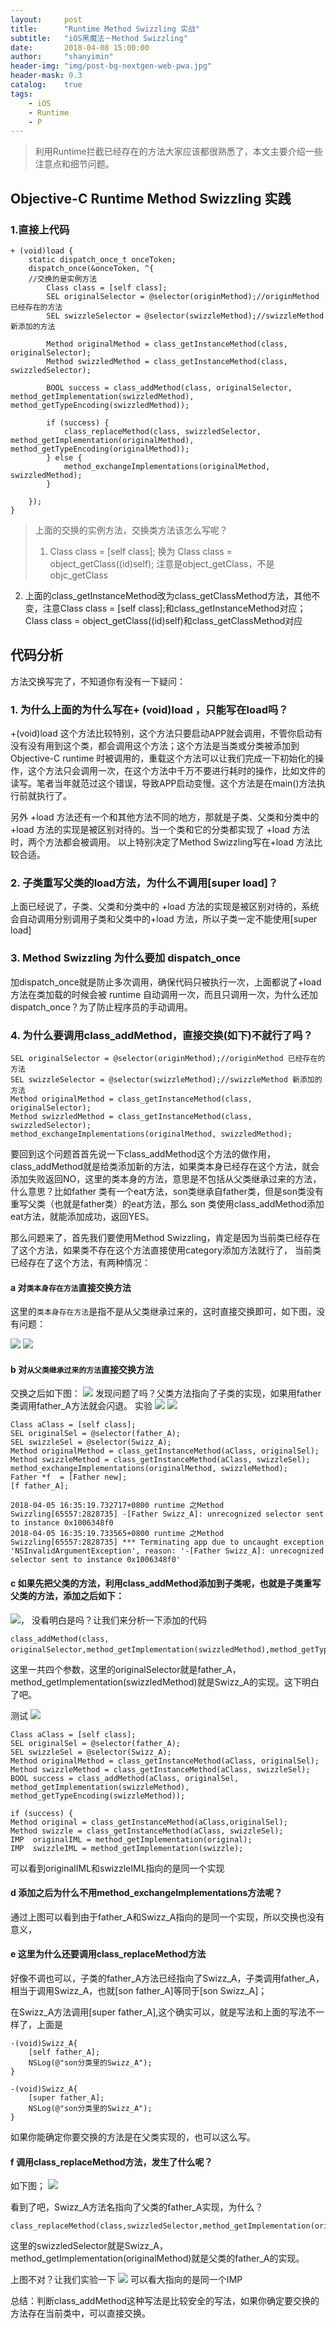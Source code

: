 ```yaml
---
layout:     post
title:      "Runtime Method Swizzling 实战"
subtitle:   "iOS黑魔法－Method Swizzling"
date:       2018-04-08 15:00:00
author:     "shanyimin"
header-img: "img/post-bg-nextgen-web-pwa.jpg"
header-mask: 0.3
catalog:    true
tags:
    - iOS
    - Runtime
    - P
---
```



> 利用Runtime拦截已经存在的方法大家应该都很熟悉了，本文主要介绍一些注意点和细节问题。


## Objective-C Runtime Method Swizzling 实践
### 1.直接上代码
```
+ (void)load {
    static dispatch_once_t onceToken;
    dispatch_once(&onceToken, ^{
    //交换的是实例方法
        Class class = [self class];
        SEL originalSelector = @selector(originMethod);//originMethod 已经存在的方法
        SEL swizzleSelector = @selector(swizzleMethod);//swizzleMethod 新添加的方法

        Method originalMethod = class_getInstanceMethod(class, originalSelector);
        Method swizzledMethod = class_getInstanceMethod(class, swizzledSelector);

        BOOL success = class_addMethod(class, originalSelector, method_getImplementation(swizzledMethod), method_getTypeEncoding(swizzledMethod));

        if (success) {
            class_replaceMethod(class, swizzledSelector, method_getImplementation(originalMethod), method_getTypeEncoding(originalMethod));
        } else {
            method_exchangeImplementations(originalMethod, swizzledMethod);
        }
                
    });
}
```

>上面的交换的实例方法，交换类方法该怎么写呢？
>1. Class class = [self class]; 换为 Class class =  object_getClass((id)self);
注意是object_getClass，不是objc_getClass
2. 上面的class_getInstanceMethod改为class_getClassMethod方法，其他不变，注意Class class = [self class];和class_getInstanceMethod对应；Class class = object_getClass((id)self)和class_getClassMethod对应
 
 
 
## 代码分析
 方法交换写完了，不知道你有没有一下疑问：
 
### 1. 为什么上面的为什么写在+ (void)load ，只能写在load吗？
+(void)load 这个方法比较特别，这个方法只要启动APP就会调用，不管你启动有没有没有用到这个类，都会调用这个方法；这个方法是当类或分类被添加到 Objective-C runtime 时被调用的，重载这个方法可以让我们完成一下初始化的操作，这个方法只会调用一次，在这个方法中千万不要进行耗时的操作，比如文件的读写。笔者当年就范过这个错误，导致APP启动变慢。这个方法是在main()方法执行前就执行了。
 
另外 +load 方法还有一个和其他方法不同的地方，那就是子类、父类和分类中的 +load 方法的实现是被区别对待的。当一个类和它的分类都实现了 +load 方法时，两个方法都会被调用。
以上特别决定了Method Swizzling写在+load 方法比较合适。
### 2. 子类重写父类的load方法，为什么不调用[super load]？
上面已经说了，子类、父类和分类中的 +load 方法的实现是被区别对待的，系统会自动调用分别调用子类和父类中的+load 方法，所以子类一定不能使用[super load]
 
### 3. Method Swizzling 为什么要加 dispatch_once 
加dispatch_once就是防止多次调用，确保代码只被执行一次，上面都说了+load 方法在类加载的时候会被 runtime 自动调用一次，而且只调用一次，为什么还加dispatch_once？为了防止程序员的手动调用。

 
### 4. 为什么要调用class_addMethod，直接交换(如下)不就行了吗？
```
SEL originalSelector = @selector(originMethod);//originMethod 已经存在的方法
SEL swizzleSelector = @selector(swizzleMethod);//swizzleMethod 新添加的方法
Method originalMethod = class_getInstanceMethod(class, originalSelector);
Method swizzledMethod = class_getInstanceMethod(class, swizzledSelector);
method_exchangeImplementations(originalMethod, swizzledMethod);
```
   


要回到这个问题首首先说一下class_addMethod这个方法的做作用，
class_addMethod就是给类添加新的方法，如果类本身已经存在这个方法，就会添加失败返回NO，这里的类本身的方法，意思是不包括从父类继承过来的方法，什么意思？比如father 类有一个eat方法，son类继承自father类，但是son类没有重写父类（也就是father类）的eat方法，那么 son 类使用class_addMethod添加eat方法，就能添加成功，返回YES。
 
那么问题来了，首先我们要使用Method Swizzling，肯定是因为当前类已经存在了这个方法，如果类不存在这个方法直接使用category添加方法就行了，
当前类已经存在了这个方法，有两种情况：
####  a 对`类本身存在方法`直接交换方法
这里的`类本身存在方法`是指不是从父类继承过来的，这时直接交换即可，如下图，没有问题：
 
![](http://school-img.dingdone.com/2018-04-08-15229142522644.jpg) 
![](http://school-img.dingdone.com/2018-04-08-15229142764001.jpg) 
    
    
####  b 对`从父类继承过来的方法`直接交换方法
交换之后如下图：
![](http://school-img.dingdone.com/2018-04-08-15229146641690.jpg)
发现问题了吗？父类方法指向了子类的实现，如果用father 类调用father_A方法就会闪退。
实验
![](http://school-img.dingdone.com/2018-04-08-15229175543056.jpg)
![](http://school-img.dingdone.com/2018-04-08-15229175868873.jpg)
```
Class aClass = [self class];
SEL originalSel = @selector(father_A);
SEL swizzleSel = @selector(Swizz_A);
Method originalMethod = class_getInstanceMethod(aClass, originalSel);
Method swizzleMethod = class_getInstanceMethod(aClass, swizzleSel);
method_exchangeImplementations(originalMethod, swizzleMethod);
Father *f  = [Father new];
[f father_A];
        
2018-04-05 16:35:19.732717+0800 runtime 之Method Swizzling[65557:2828735] -[Father Swizz_A]: unrecognized selector sent to instance 0x1006348f0
2018-04-05 16:35:19.733565+0800 runtime 之Method Swizzling[65557:2828735] *** Terminating app due to uncaught exception 'NSInvalidArgumentException', reason: '-[Father Swizz_A]: unrecognized selector sent to instance 0x1006348f0'
```


#### c 如果先把父类的方法，利用class_addMethod添加到子类呢，也就是子类重写父类的方法，添加之后如下：
![](http://school-img.dingdone.com/2018-04-08-15229149395859.jpg)，
没看明白是吗？让我们来分析一下添加的代码
```
class_addMethod(class, originalSelector,method_getImplementation(swizzledMethod),method_getTypeEncoding(swizzledMethod))。
```
这里一共四个参数，这里的originalSelector就是father_A，method_getImplementation(swizzledMethod)就是Swizz_A的实现。这下明白了吧。

测试
![](http://school-img.dingdone.com/2018-04-08-15229228306363.jpg)

```
Class aClass = [self class];
SEL originalSel = @selector(father_A);
SEL swizzleSel = @selector(Swizz_A);
Method originalMethod = class_getInstanceMethod(aClass, originalSel);
Method swizzleMethod = class_getInstanceMethod(aClass, swizzleSel);
BOOL success = class_addMethod(aClass, originalSel, method_getImplementation(swizzleMethod), method_getTypeEncoding(swizzleMethod));
        
if (success) {
Method original = class_getInstanceMethod(aClass,originalSel);
Method swizzle = class_getInstanceMethod(aClass, swizzleSel);
IMP  originalIML = method_getImplementation(original);
IMP  swizzleIML = method_getImplementation(swizzle);
```
可以看到originalIML和swizzleIML指向的是同一个实现




#### d 添加之后为什么不用method_exchangeImplementations方法呢？
通过上图可以看到由于father_A和Swizz_A指向的是同一个实现，所以交换也没有意义，
  
#### e 这里为什么还要调用class_replaceMethod方法
好像不调也可以，子类的father_A方法已经指向了Swizz_A，子类调用father_A，相当于调用Swizz_A，也就[son father_A]等同于[son Swizz_A]；

在Swizz_A方法调用[super father_A],这个确实可以，就是写法和上面的写法不一样了，上面是
```
-(void)Swizz_A{
    [self father_A];
    NSLog(@"son分类里的Swizz_A");
}

-(void)Swizz_A{
    [super father_A];
    NSLog(@"son分类里的Swizz_A");
}
```
如果你能确定你要交换的方法是在父类实现的，也可以这么写。

#### f 调用class_replaceMethod方法，发生了什么呢？
如下图；
![](http://school-img.dingdone.com/2018-04-08-15229229100690.jpg)

看到了吧，Swizz_A方法名指向了父类的father_A实现，为什么？
```
class_replaceMethod(class,swizzledSelector,method_getImplementation(originalMethod),method_getTypeEncoding(originalMethod))
```
这里的swizzledSelector就是Swizz_A，method_getImplementation(originalMethod)就是父类的father_A的实现。

上图不对？让我们实验一下
![](http://school-img.dingdone.com/2018-04-08-15229224659493.jpg)
可以看大指向的是同一个IMP

总结：判断class_addMethod这种写法是比较安全的写法，如果你确定要交换的方法存在当前类中，可以直接交换。








